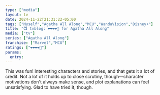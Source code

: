 ```yaml
---
type: ["media"]
layout: tv
date: 2024-11-22T21:31:22-05:00
tags: ["Myself","Agatha All Along","MCU","WandaVision","Disney+"]
title: "📺 tvblog: ❤️❤️❤️❤️🖤 for Agatha All Along"
media: ["tv"]
series: ["Agatha All Along"]
franchise: ["Marvel","MCU"]
ratings: ["❤️❤️❤️❤️🖤"]
params:
  entry:
---
```

This was fun! Interesting characters and stories, and that gets it a lot of credit. Not a lot of it holds up to close scrutiny, though—character motivations don't always make sense, and plot explanations can feel unsatisfying. Glad to have tried it, though.
